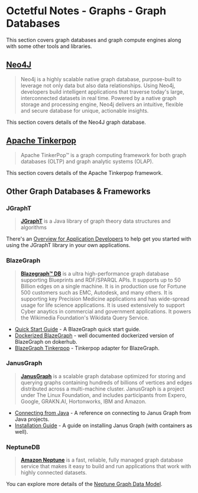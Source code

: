 # Octetful Notes - Graphs - Graph Databases

This section covers graph databases and graph compute engines along with some other tools and libraries.


## [Neo4J](./neo4j/)
> Neo4j is a highly scalable native graph database, purpose-built to leverage not only data but also data relationships.
>Using Neo4j, developers build intelligent applications that traverse today's large, interconnected datasets in real time. Powered by a native graph storage and processing engine, Neo4j delivers an intuitive, flexible and secure database for unique, actionable insights. 

This section covers details of the Neo4J graph database.

## [Apache Tinkerpop](./tinkerpop/)
>Apache TinkerPop™ is a graph computing framework for both graph databases (OLTP) and graph analytic systems (OLAP).

This section covers details of the Apache Tinkerpop framework.


## Other Graph Databases & Frameworks

### JGraphT
>[**JGraphT**](https://jgrapht.org/) is a Java library of graph theory data structures and algorithms

There's an [Overview for Application Developers](https://jgrapht.org/guide/UserOverview) to help get you started with using the JGraphT library in your own applications.

### BlazeGraph
>[**Blazegraph™ DB**](https://github.com/blazegraph/database) is a ultra high-performance graph database supporting Blueprints and RDF/SPARQL APIs. It supports up to 50 Billion edges on a single machine. It is in production use for Fortune 500 customers such as EMC, Autodesk, and many others. It is supporting key Precision Medicine applications and has wide-spread usage for life science applications. It is used extensively to support Cyber anaytics in commercial and government applications. It powers the Wikimedia Foundation's Wikidata Query Service.

* [Quick Start Guide](https://github.com/blazegraph/database/wiki/Quick_Start) - A BlazeGraph quick start guide.
* [Dockerized BlazeGraph](https://hub.docker.com/r/nawer/blazegraph) - well documented dockerized version of BlazeGraph on dokerhub.
* [BlazeGraph Tinkerpop](https://github.com/blazegraph/tinkerpop3) - Tinkerpop adapter for BlazeGraph.

### JanusGraph
>[**JanusGraph**](https://janusgraph.org/)  is a scalable graph database optimized for storing and querying graphs containing hundreds of billions of vertices and edges distributed across a multi-machine cluster. JanusGraph is a project under The Linux Foundation, and includes participants from Expero, Google, GRAKN.AI, Hortonworks, IBM and Amazon.

* [Connecting from Java](https://docs.janusgraph.org/connecting/java/) - A reference on connecting to Janus Graph from Java projects.
* [Installation Guide](https://docs.janusgraph.org/getting-started/installation/) - A guide on installing Janus Graph (with containers as well).

### NeptuneDB
>[**Amazon Neptune**](https://aws.amazon.com/neptune/) is a fast, reliable, fully managed graph database service that makes it easy to build and run applications that work with highly connected datasets.

You can explore more details of the [Neptune Graph Data Model](https://docs.aws.amazon.com/neptune/latest/userguide/feature-overview-data-model.html).